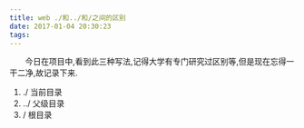 ```yaml
---
title: web ./和../和/之间的区别
date: 2017-01-04 20:30:23
tags:
---
```

&#160; &#160; &#160; &#160;今日在项目中,看到此三种写法,记得大学有专门研究过区别等,但是现在忘得一干二净,故记录下来.
1. ./ 当前目录
2. ../ 父级目录
3. / 根目录